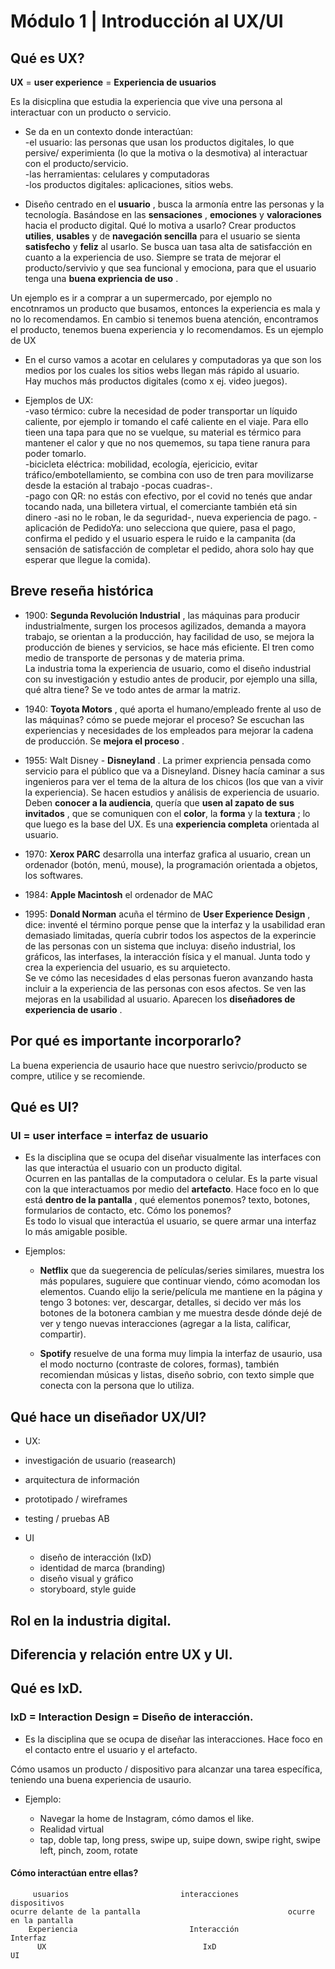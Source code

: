 # Módulo 1 | Introducción al UX/UI

## Qué es UX? 

**UX** = **user experience** = **Experiencia de usuarios** <br>

Es la disicplina que estudia la experiencia que vive una persona al interactuar con un producto o servicio.

* Se da en un contexto donde interactúan: <br>
-el usuario: las personas que usan los productos digitales, lo que persive/ experimienta (lo que la motiva o la desmotiva) al interactuar con el producto/servicio. <br>
-las herramientas: celulares y computadoras <br>
-los productos digitales: aplicaciones, sitios webs. <br>

* Diseño centrado en el **usuario** , busca la armonía entre las personas y la tecnología. Basándose en las **sensaciones** , **emociones** y **valoraciones** hacia el producto digital. Qué lo motiva a usarlo? Crear productos **utilies**, **usables** y de **navegación sencilla** para el usuario se sienta **satisfecho** y **feliz** al usarlo. Se busca uan tasa alta de satisfacción en cuanto a la experiencia de uso. Siempre se trata de mejorar el producto/servivio y que sea funcional y emociona, para que el usuario tenga una **buena expriencia de uso** . <br>

Un ejemplo es ir a comprar a un supermercado, por ejemplo no encotnramos un producto que busamos, entonces la experiencia es mala y no lo recomendamos.
En cambio si tenemos buena atención, encontramos el producto, tenemos buena experiencia y lo recomendamos. Es un ejemplo de UX

* En el curso vamos a acotar en celulares y computadoras ya que son los medios por los cuales los sitios webs llegan más rápido al usuario. <br>
Hay muchos más productos digitales (como x ej. video juegos). <br>

* Ejemplos de UX: <br>
-vaso térmico: cubre la necesidad de poder transportar un líquido caliente, por ejemplo ir tomando el café caliente en el viaje. Para ello tieen una tapa para que no se vuelque, su material es térmico para mantener el calor y que no nos quememos, su tapa tiene ranura para poder tomarlo.  <br>
-bicicleta eléctrica: mobilidad, ecología, ejericicio, evitar tráfico/embotellamiento, se combina con uso de tren para movilizarse desde la estación al trabajo -pocas cuadras-. <br>
-pago con QR: no estás con efectivo, por el covid no tenés que andar tocando nada, una billetera virtual, el comerciante también etá sin dinero -asi no le roban, le da seguridad-, nueva experiencia de pago.
-aplicación de PedidoYa: uno selecciona que quiere, pasa el pago, confirma el pedido y el usuario espera le ruido e la campanita (da sensación de satisfacción de completar el pedido, ahora solo hay que esperar que llegue la comida).

## Breve reseña histórica

* 1900: **Segunda Revolución Industrial** , las máquinas para producir industrialmente, surgen los procesos agilizados, demanda a mayora trabajo, se orientan a la producción, hay facilidad de uso, se mejora la producción de bienes y servicios, se hace más eficiente. El tren como medio de transporte de personas y de materia prima. <br> 
La industria toma la experiencia de usuario, como el diseño industrial con su investigación y estudio antes de producir, por ejemplo una silla, qué altra tiene? Se ve todo antes de armar la matriz. <br>

* 1940: **Toyota Motors** , qué aporta el humano/empleado frente al uso de las máquinas? cómo se puede mejorar el proceso? Se escuchan las experiencias y necesidades de los empleados para mejorar la cadena de producción. Se **mejora el proceso** . <br> 

* 1955: Walt Disney - **Disneyland** . La primer expriencia pensada como servicio para el público que va a Disneyland. Disney hacía caminar a sus ingenieros para ver el tema de la altura de los chicos (los que van a vivir la experiencia). Se hacen estudios y análisis de experiencia de usuario. Deben **conocer a la audiencia**, quería que **usen al zapato de sus invitados** , que se comuniquen con el **color**, la **forma** y la **textura** ; lo que luego es la base del UX. Es una **experiencia completa** orientada al usuario.<br> 

* 1970: **Xerox PARC** desarrolla una interfaz grafica al usuario, crean un ordenador (botón, menú, mouse), la programación orientada a objetos, los softwares.<br> 

* 1984: **Apple Macintosh** el ordenador de MAC<br> 

* 1995: **Donald Norman** acuña el término de **User Experience Design** , dice: inventé el término porque pense que la interfaz y la usabilidad eran demasiado limitadas, quería  cubrir todos los aspectos de la experincie de las personas con un sistema que incluya: diseño industrial, los gráficos, las interfases, la interacción física y el manual. Junta todo y crea la experiencia del usuario, es su arquietecto.<br> 
Se ve cómo las necesidades d elas personas fueron avanzando hasta incluir a la experiencia de las personas con esos afectos. Se ven las mejoras en la usabilidad al usuario. Aparecen los  **diseñadores de experiencia de usario** .<br> 

## Por qué es importante incorporarlo?

La buena experiencia de usaurio hace que nuestro serivcio/producto se compre, utilice y se recomiende.

## Qué es UI?

### UI = user interface = interfaz de usuario

* Es la disciplina que se ocupa del diseñar visualmente las interfaces con las que interactúa el usuario con un producto digital. <br>
Ocurren en las pantallas de la computadora o celular. Es la parte visual con la que interactuamos por medio del **artefacto**. Hace foco en lo que está **dentro de la pantalla** , qué elementos ponemos? texto, botones, formularios de contacto, etc. Cómo los ponemos?<br>
Es todo lo visual que interactúa el usuario, se quere armar una interfaz lo más amigable posible. <br>

* Ejemplos:  

  * **Netflix** que da suegerencia de películas/series similares, muestra los más populares, suguiere que continuar viendo, cómo acomodan los elementos. Cuando elijo la serie/película me mantiene en la página y tengo 3 botones: ver, descargar, detalles, si decido ver más los botones de la botonera cambian y me muestra desde dónde dejé de ver y tengo nuevas interacciones (agregar a la lista, calificar, compartir).
  
  * **Spotify** resuelve de una forma muy limpia la interfaz de usaurio, usa el modo nocturno (contraste de colores, formas), también recomiendan músicas y listas, diseño sobrio, con texto simple que conecta con la persona que lo utiliza. <br>

## Qué hace un diseñador UX/UI?

 * UX:
  * investigación de usuario (reasearch)
  * arquitectura de información
  * prototipado / wireframes
  * testing / pruebas AB
  
* UI 
  * diseño de interacción (IxD)
  * identidad de marca (branding)
  * diseño visual y gráfico
  * storyboard, style guide 

## Rol en la industria digital.

## Diferencia y relación entre UX y UI.

## Qué es IxD.

### IxD = Interaction Design = Diseño de interacción.

* Es la disciplina que se ocupa de diseñar las interacciones. Hace foco en el contacto entre el usuario y el artefacto. <br>

Cómo usamos un producto / dispositivo para alcanzar una tarea específica, teniendo una buena experiencia de usaurio. <br>

* Ejemplo:

  * Navegar la home de Instagram, cómo damos el like. <br>
  * Realidad virtual <br>
  * tap, doble tap, long press, swipe up, suipe down, swipe right, swipe left, pinch, zoom, rotate  <br>

#### Cómo interactúan entre ellas?
  
         usuarios                         interacciones                 dispositivos
    ocurre delante de la pantalla                                 ocurre en la pantalla 
        Experiencia                         Interacción                  Interfaz  
          UX                                   IxD                          UI  
